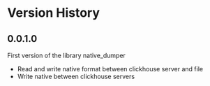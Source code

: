 # Version History

## 0.0.1.0

First version of the library native_dumper

* Read and write native format between clickhouse server and file
* Write native between clickhouse servers
